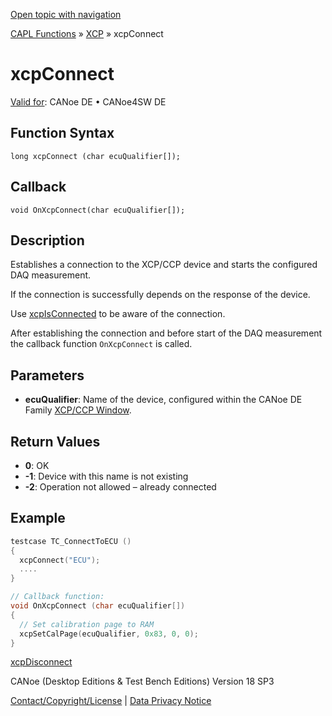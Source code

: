 [Open topic with navigation](../../../../../CANoeDEFamily.htm#Topics/CAPLFunctions/XCP/Functions/CAPLfunctionXCPConnect.md)

[CAPL Functions](../../CAPLfunctions.md) » [XCP](../CAPLfunctionsXCPOverview.md) » xcpConnect

# xcpConnect

[Valid for](../../../Shared/FeatureAvailability.md):  CANoe DE • CANoe4SW DE

## Function Syntax

```
long xcpConnect (char ecuQualifier[]);
```

## Callback

```
void OnXcpConnect(char ecuQualifier[]);
```

## Description

Establishes a connection to the XCP/CCP device and starts the configured DAQ measurement.

If the connection is successfully depends on the response of the device.

Use [xcpIsConnected](CAPLfunctionXCPIsConnected.md) to be aware of the connection.

After establishing the connection and before start of the DAQ measurement the callback function `OnXcpConnect` is called.

## Parameters

- **ecuQualifier**: Name of the device, configured within the CANoe DE Family [XCP/CCP Window](../../../CANoeCANalyzer/AMDXCP/XCPConfiguration.md).

## Return Values

- **0**: OK
- **-1**: Device with this name is not existing
- **-2**: Operation not allowed – already connected

## Example

```c
testcase TC_ConnectToECU ()
{
  xcpConnect("ECU");
  ....
}

// Callback function:
void OnXcpConnect (char ecuQualifier[])
{
  // Set calibration page to RAM
  xcpSetCalPage(ecuQualifier, 0x83, 0, 0);
}
```

[xcpDisconnect](CAPLfunctionXCPDisconnect.md)

CANoe (Desktop Editions & Test Bench Editions) Version 18 SP3

[Contact/Copyright/License](../../../Shared/ContactCopyrightLicense.md) | [Data Privacy Notice](https://www.vector.com/int/en/company/get-info/privacy-policy/)
